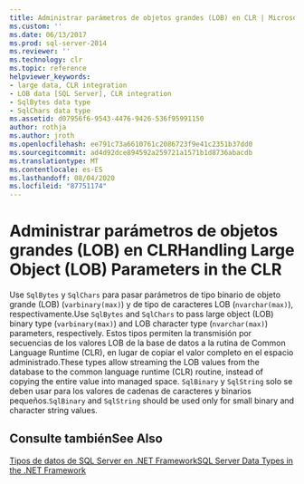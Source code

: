 ```yaml
---
title: Administrar parámetros de objetos grandes (LOB) en CLR | Microsoft Docs
ms.custom: ''
ms.date: 06/13/2017
ms.prod: sql-server-2014
ms.reviewer: ''
ms.technology: clr
ms.topic: reference
helpviewer_keywords:
- large data, CLR integration
- LOB data [SQL Server], CLR integration
- SqlBytes data type
- SqlChars data type
ms.assetid: d07956f6-9543-4476-9426-536f95991150
author: rothja
ms.author: jroth
ms.openlocfilehash: ee791c73a6610761c2086723f9e41c2351b37dd0
ms.sourcegitcommit: ad4d92dce894592a259721a1571b1d8736abacdb
ms.translationtype: MT
ms.contentlocale: es-ES
ms.lasthandoff: 08/04/2020
ms.locfileid: "87751174"
---
```

# <a name="handling-large-object-lob-parameters-in-the-clr"></a><span data-ttu-id="5844e-102">Administrar parámetros de objetos grandes (LOB) en CLR</span><span class="sxs-lookup"><span data-stu-id="5844e-102">Handling Large Object (LOB) Parameters in the CLR</span></span>
  <span data-ttu-id="5844e-103">Use `SqlBytes` y `SqlChars` para pasar parámetros de tipo binario de objeto grande (LOB) (`varbinary(max)`) y de tipo de caracteres LOB (`nvarchar(max)`), respectivamente.</span><span class="sxs-lookup"><span data-stu-id="5844e-103">Use `SqlBytes` and `SqlChars` to pass large object (LOB) binary type (`varbinary(max)`) and LOB character type (`nvarchar(max)`) parameters, respectively.</span></span> <span data-ttu-id="5844e-104">Estos tipos permiten la transmisión por secuencias de los valores LOB de la base de datos a la rutina de Common Language Runtime (CLR), en lugar de copiar el valor completo en el espacio administrado.</span><span class="sxs-lookup"><span data-stu-id="5844e-104">These types allow streaming the LOB values from the database to the common language runtime (CLR) routine, instead of copying the entire value into managed space.</span></span> <span data-ttu-id="5844e-105">`SqlBinary` y `SqlString` solo se deben usar para los valores de cadenas de caracteres y binarios pequeños.</span><span class="sxs-lookup"><span data-stu-id="5844e-105">`SqlBinary` and `SqlString` should be used only for small binary and character string values.</span></span>  
  
## <a name="see-also"></a><span data-ttu-id="5844e-106">Consulte también</span><span class="sxs-lookup"><span data-stu-id="5844e-106">See Also</span></span>  
 [<span data-ttu-id="5844e-107">Tipos de datos de SQL Server en .NET Framework</span><span class="sxs-lookup"><span data-stu-id="5844e-107">SQL Server Data Types in the .NET Framework</span></span>](sql-server-data-types-in-the-net-framework.md)  
  
  
